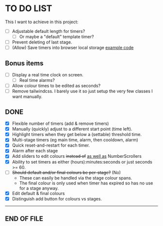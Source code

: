 # TO DO LIST

This I want to achieve in this project:

* [ ] Adjustable default length for timers?
  * [ ] Or maybe a "default" template timer?
* [ ] Prevent deleting of last stage.
* [ ] (Allow) Save timers into browser local storage [example code](https://www.freecodecamp.org/news/how-to-persist-a-logged-in-user-in-react/)

## Bonus items

* [ ] Display a real time clock on screen.
    * [ ] Real time alarms?
* [ ] Allow colour times to be edited as seconds?
* [ ] Remove tailwindcss. I barely use it so just setup the very few classes I want manually.

## DONE

* [X] Flexible number of timers (add & remove timers)
* [X] Manually (quickly) adjust to a different start point (time left).
* [X] Highlight timers when they get below a (settable) threshold time.
* [X] Multi-stage timers (eg main time, alarm, then cooldown, alarm)
* [X] Quick reset-and-restart for each timer.
* [X] Alarm after each stage
* [X] Add sliders to edit colours ~~instead of~~ <u>as well as</u> NumberScrollers
* [X] Ability to set timers as either (hours):minutes:seconds or just seconds >= 60.
* [ ] ~~Should default and/or final colours be per-stage?~~ (No)
  * These can easily be handled via the stage colour spans.
  * The final colour is only used when timer has expired so has no use for a stage anyway.
* [X] Edit default & final colours
* [X] Distinguish add button for colours vs stages.

---
END OF FILE
---
